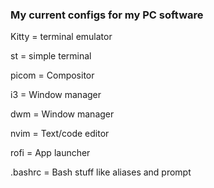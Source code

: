### My current configs for my PC software

Kitty = terminal emulator

st = simple terminal

picom = Compositor

i3 = Window manager

dwm = Window manager

nvim = Text/code editor

rofi = App launcher

.bashrc = Bash stuff like aliases and prompt
